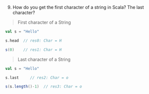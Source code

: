 9. How do you get the first character of a string in Scala? The last character?

> First character of a String

```scala
val s = "Hello"

s.head  // res0: Char = H

s(0)    // res1: Char = H
```


> Last character of a String

```scala
val s = "Hello"

s.last     // res2: Char = o

s(s.length()-1)  // res3: Char = o
```
